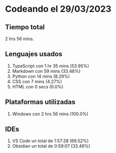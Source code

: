 # Codeando el 29/03/2023

## Tiempo total
2 hrs 56 mins.

## Lenguajes usados
1. TypeScript con 1 hr 35 mins (53.95%)
1. Markdown con 59 mins (33.48%)
1. Python con 14 mins (8.29%)
1. CSS con 7 mins (4.27%)
1. HTML con 0 secs (0.0%)

## Plataformas utilizadas
1. Windows con 2 hrs 56 mins (100.0%)

## IDEs
1. VS Code un total de 1:57:28 (66.52%)
1. Obsidian un total de 0:59:07 (33.48%)
